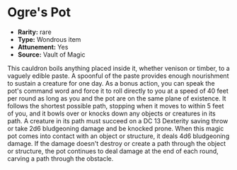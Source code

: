 
# Ogre's Pot

* **Rarity:** rare
* **Type:** Wondrous item
* **Attunement:** Yes
* **Source:** Vault of Magic


This cauldron boils anything placed inside it, whether venison or timber, to a vaguely edible paste. A spoonful of the paste provides enough nourishment to sustain a creature for one day. As a bonus action, you can speak the pot's command word and force it to roll directly to you at a speed of 40 feet per round as long as you and the pot are on the same plane of existence. It follows the shortest possible path, stopping when it moves to within 5 feet of you, and it bowls over or knocks down any objects or creatures in its path. A creature in its path must succeed on a DC 13 Dexterity saving throw or take 2d6 bludgeoning damage and be knocked prone. When this magic pot comes into contact with an object or structure, it deals 4d6 bludgeoning damage. If the damage doesn't destroy or create a path through the object or structure, the pot continues to deal damage at the end of each round, carving a path through the obstacle.
